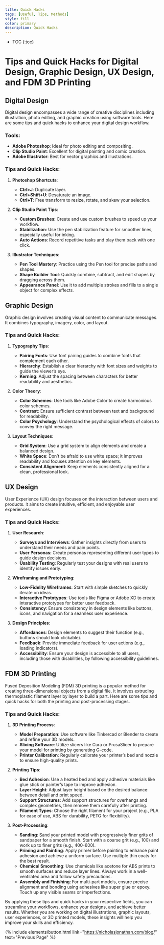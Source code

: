 ```yaml
---
title: Quick Hacks
tags: [Useful, Tips, Methods]
style: fill
color: primary
description: Quick Hacks
---
```

* TOC
{:toc}

# Tips and Quick Hacks for Digital Design, Graphic Design, UX Design, and FDM 3D Printing

## Digital Design

Digital design encompasses a wide range of creative disciplines including illustration, photo editing, and graphic creation using software tools. Here are some tips and quick hacks to enhance your digital design workflow.

### Tools:
- **Adobe Photoshop**: Ideal for photo editing and compositing.
- **Clip Studio Paint**: Excellent for digital painting and comic creation.
- **Adobe Illustrator**: Best for vector graphics and illustrations.

### Tips and Quick Hacks:
1. **Photoshop Shortcuts**:
   - **Ctrl+J**: Duplicate layer.
   - **Ctrl+Shift+U**: Desaturate an image.
   - **Ctrl+T**: Free transform to resize, rotate, and skew your selection.

2. **Clip Studio Paint Tips**:
   - **Custom Brushes**: Create and use custom brushes to speed up your workflow.
   - **Stabilization**: Use the pen stabilization feature for smoother lines, especially useful for inking.
   - **Auto Actions**: Record repetitive tasks and play them back with one click.

3. **Illustrator Techniques**:
   - **Pen Tool Mastery**: Practice using the Pen tool for precise paths and shapes.
   - **Shape Builder Tool**: Quickly combine, subtract, and edit shapes by dragging across them.
   - **Appearance Panel**: Use it to add multiple strokes and fills to a single object for complex effects.

## Graphic Design

Graphic design involves creating visual content to communicate messages. It combines typography, imagery, color, and layout.

### Tips and Quick Hacks:
1. **Typography Tips**:
   - **Pairing Fonts**: Use font pairing guides to combine fonts that complement each other.
   - **Hierarchy**: Establish a clear hierarchy with font sizes and weights to guide the viewer’s eye.
   - **Kerning**: Adjust the spacing between characters for better readability and aesthetics.

2. **Color Theory**:
   - **Color Schemes**: Use tools like Adobe Color to create harmonious color schemes.
   - **Contrast**: Ensure sufficient contrast between text and background for readability.
   - **Color Psychology**: Understand the psychological effects of colors to convey the right message.

3. **Layout Techniques**:
   - **Grid System**: Use a grid system to align elements and create a balanced design.
   - **White Space**: Don’t be afraid to use white space; it improves readability and focuses attention on key elements.
   - **Consistent Alignment**: Keep elements consistently aligned for a clean, professional look.

## UX Design

User Experience (UX) design focuses on the interaction between users and products. It aims to create intuitive, efficient, and enjoyable user experiences.

### Tips and Quick Hacks:
1. **User Research**:
   - **Surveys and Interviews**: Gather insights directly from users to understand their needs and pain points.
   - **User Personas**: Create personas representing different user types to guide design decisions.
   - **Usability Testing**: Regularly test your designs with real users to identify issues early.

2. **Wireframing and Prototyping**:
   - **Low-Fidelity Wireframes**: Start with simple sketches to quickly iterate on ideas.
   - **Interactive Prototypes**: Use tools like Figma or Adobe XD to create interactive prototypes for better user feedback.
   - **Consistency**: Ensure consistency in design elements like buttons, icons, and navigation for a seamless user experience.

3. **Design Principles**:
   - **Affordances**: Design elements to suggest their function (e.g., buttons should look clickable).
   - **Feedback**: Provide immediate feedback for user actions (e.g., loading indicators).
   - **Accessibility**: Ensure your design is accessible to all users, including those with disabilities, by following accessibility guidelines.

## FDM 3D Printing

Fused Deposition Modeling (FDM) 3D printing is a popular method for creating three-dimensional objects from a digital file. It involves extruding thermoplastic filament layer by layer to build a part. Here are some tips and quick hacks for both the printing and post-processing stages.

### Tips and Quick Hacks:
1. **3D Printing Process**:
   - **Model Preparation**: Use software like Tinkercad or Blender to create and refine your 3D models.
   - **Slicing Software**: Utilize slicers like Cura or PrusaSlicer to prepare your model for printing by generating G-code.
   - **Printer Calibration**: Regularly calibrate your printer’s bed and nozzle to ensure high-quality prints.

2. **Printing Tips**:
   - **Bed Adhesion**: Use a heated bed and apply adhesive materials like glue stick or painter’s tape to improve adhesion.
   - **Layer Height**: Adjust layer height based on the desired balance between detail and print speed.
   - **Support Structures**: Add support structures for overhangs and complex geometries, then remove them carefully after printing.
   - **Filament Types**: Choose the right filament for your project (e.g., PLA for ease of use, ABS for durability, PETG for flexibility).

3. **Post-Processing**:
   - **Sanding**: Sand your printed model with progressively finer grits of sandpaper for a smooth finish. Start with a coarse grit (e.g., 100) and work up to finer grits (e.g., 400-600).
   - **Priming and Painting**: Apply primer before painting to enhance paint adhesion and achieve a uniform surface. Use multiple thin coats for the best result.
   - **Chemical Smoothing**: Use chemicals like acetone for ABS prints to smooth surfaces and reduce layer lines. Always work in a well-ventilated area and follow safety precautions.
   - **Assembly and Finishing**: For multi-part models, ensure precise alignment and bonding using adhesives like super glue or epoxy. Touch up any visible seams or imperfections.

By applying these tips and quick hacks in your respective fields, you can streamline your workflows, enhance your designs, and achieve better results. Whether you are working on digital illustrations, graphic layouts, user experiences, or 3D printed models, these insights will help you improve your skills and efficiency.

{% include elements/button.html link="https://nicholasjonathan.com/blog/" text="Previous Page" %}
